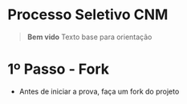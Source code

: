 # Processo Seletivo CNM

> **Bem vido** Texto base para orientação

# 1º Passo - Fork
- Antes de iniciar a prova, faça um fork do projeto
